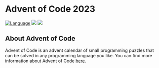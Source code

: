 # Advent of Code 2023

[![Language](https://img.shields.io/badge/Language-Kotlin-purple)](https://kotlinlang.org/)
![](https://img.shields.io/badge/stars%20⭐-40-yellow)
![](https://img.shields.io/badge/days%20completed-20-red)

## About Advent of Code
Advent of Code is an advent calendar of small programming puzzles that can be solved in any programming language you like. You can find more information about Advent of Code [here](https://adventofcode.com/2023/about).
